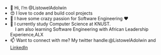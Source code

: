 - 👋 Hi, I’m @ListowelAdolwin
- :heart_eyes: I love to code and build cool projects
- 👀 I have some crazy passion for Software Engineering :heart:
- 🌱 I currently study Computer Science at KNUST. <br/>&nbsp;&nbsp;&nbsp; I am also learning Software Engineering with African Leadership Experience,ALX
- 📫 Want to connect with me? My twitter handle:@ListowelAdolwin and [LinkedIn](https://www.linkedin.com/in/listowel-adolwin)

<!---
ListowelAdolwin/ListowelAdolwin is a ✨ special ✨ repository because its `README.md` (this file) appears on your GitHub profile.
You can click the Preview link to take a look at your changes.
--->
